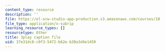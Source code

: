 ```yaml
---
content_type: resource
description: ''
file: https://ol-ocw-studio-app-production.s3.amazonaws.com/courses/18-01sc-single-variable-calculus-fall-2010/37e31dc8c0f35472b62eb30a3d4e1459_sRIDVAcoG5A.vtt
file_type: application/x-subrip
learning_resource_types: []
resourcetype: Other
title: 3play caption file
uid: 37e31dc8-c0f3-5472-b62e-b30a3d4e1459
---
```

